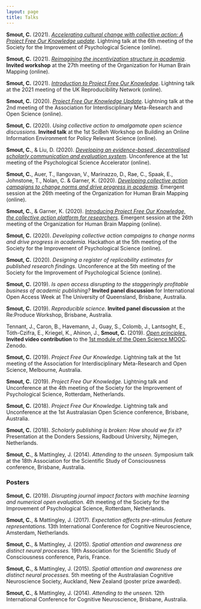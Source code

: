 ```yaml
---
layout: page
title: Talks
---
```


**Smout, C.** (2021). [_Accelerating cultural change with collective action: A Project Free Our Knowledge update_](https://youtu.be/GYja8wMob4c). Lightning talk at the 6th meeting of the Society for the Improvement of Psychological Science (online).

**Smout, C.** (2021). [_Reimagining the incentivization structure in academia_](https://youtu.be/Q33K-nkzHj0). **Invited workshop** at the 27th meeting of the Organization for Human Brain Mapping (online).

**Smout, C.** (2021). [_Introduction to Project Free Our Knowledge_](https://youtu.be/1SQ-h5nYJm8). Lightning talk at the 2021 meeting of the UK Reproducibility Network (online).

**Smout, C.** (2020). [_Project Free Our Knowledge Update_](https://youtu.be/vzB7Vh_gkLs). Lightning talk at the 2nd meeting of the Association for Interdisciplinary Meta-Research and Open Science (online).

**Smout, C.** (2020). _Using collective action to amalgamate open science discussions._ **Invited talk** at the 1st SciBeh Workshop on Building an Online Information Environment for Policy Relevant Science (online).

**Smout, C.**, & Liu, D. (2020). [_Developing an evidence-based, decentralised scholarly communication and evaluation system_](https://youtu.be/aKHMcTsO6Eg). Unconference at the 1st meeting of the Psychological Science Accelerator (online).

**Smout, C.**, Auer, T., Ilangovan, V., Marinazzo, D., Rae, C., Spaak, E., Johnstone, T., Nolan, C. & Garner, K. (2020). [_Developing collective action campaigns to change norms and drive progress in academia_](https://youtu.be/HIGPZxmc5xY). Emergent session at the 26th meeting of the Organization for Human Brain Mapping (online).

**Smout, C.**, & Garner, K. (2020). [_Introducing Project Free Our Knowledge, the collective action platform for researchers_](https://youtu.be/iN50OK1jL24). Emergent session at the 26th meeting of the Organization for Human Brain Mapping (online).

**Smout, C.** (2020). _Developing collective action campaigns to change norms and drive progress  in academia._ Hackathon at the 5th meeting of the Society for the Improvement of Psychological Science (online).

**Smout, C.** (2020). _Designing a register of replicability estimates for published research findings._ Unconference at the 5th meeting of the Society for the Improvement of Psychological Science (online).

**Smout, C.** (2019). _Is open access disrupting to the staggeringly profitable business of academic publishing?_ **Invited panel discussion** for International Open Access Week at The University of Queensland, Brisbane, Australia.

**Smout, C.** (2019). _Reproducible science._ **Invited panel discussion** at the Re:Produce Workshop, Brisbane, Australia.

Tennant, J., Caron, B., Havemann, J., Guay, S., Colomb, J., Lantsoght, E., Tóth-Czifra, E., Kriegel, K., Ahinon, J., **Smout, C.** (2019). [_Open principles._](https://youtu.be/45ZYwySQRzs) **Invited video contribution** to the [1st module of the Open Science MOOC](https://www.youtube.com/watch?v=qZ_NMoWrpm4). Zenodo.

**Smout, C.** (2019). _Project Free Our Knowledge._ Lightning talk at the 1st meeting of the Association for Interdisciplinary Meta-Research and Open Science, Melbourne, Australia.

**Smout, C.** (2019). _Project Free Our Knowledge._ Lightning talk and Unconference at the 4th meeting of the Society for the Improvement of Psychological Science, Rotterdam, Netherlands.

**Smout, C.** (2018). _Project Free Our Knowledge._ Lightning talk and Unconference at the 1st Australasian Open Science conference, Brisbane, Australia.

**Smout, C.** (2018). _Scholarly publishing is broken: How should we fix it?_ Presentation at the Donders Sessions, Radboud University, Nijmegen, Netherlands.

**Smout, C.**, & Mattingley, J. (2014). _Attending to the unseen._ Symposium talk at the 18th Association for the Scientific Study of Consciousness conference, Brisbane, Australia.

### Posters
**Smout, C.** (2019). _Disrupting journal impact factors with machine learning and numerical open evaluation._ 4th meeting of the Society for the Improvement of Psychological Science, Rotterdam, Netherlands.

**Smout, C.**, & Mattingley, J. (2017). _Expectation affects pre-stimulus feature representations._ 13th International Conference for Cognitive Neuroscience, Amsterdam, Netherlands. 

**Smout, C.**, & Mattingley, J. (2015). _Spatial attention and awareness are distinct neural processes._ 19th Association for the Scientific Study of Consciousness conference, Paris, France.

**Smout, C.**, & Mattingley, J. (2015). _Spatial attention and awareness are distinct neural processes._ 5th meeting of the Australasian Cognitive Neuroscience Society, Auckland, New Zealand (poster prize awarded). 

**Smout, C.**, & Mattingley, J. (2014). _Attending to the unseen._ 12th International Conference for Cognitive Neuroscience, Brisbane, Australia.
